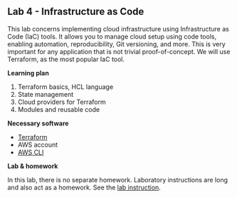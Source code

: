 ## Lab 4 - Infrastructure as Code

This lab concerns implementing cloud infrastructure using Infrastructure as Code (IaC)
tools. It allows you to manage cloud setup using code tools, enabling automation,
reproducibility, Git versioning, and more. This is very important for any application
that is not trivial proof-of-concept. We will use Terraform, as the most popular IaC
tool.

**Learning plan**
1. Terraform basics, HCL language
2. State management
3. Cloud providers for Terraform
4. Modules and reusable code

**Necessary software**
- [Terraform](https://developer.hashicorp.com/terraform/tutorials/aws-get-started/install-cli)
- AWS account
- [AWS CLI](https://docs.aws.amazon.com/cli/latest/userguide/getting-started-install.html)

**Lab & homework**

In this lab, there is no separate homework. Laboratory instructions are long and also act
as a homework. See the [lab instruction](LAB_INSTRUCTION.md).
